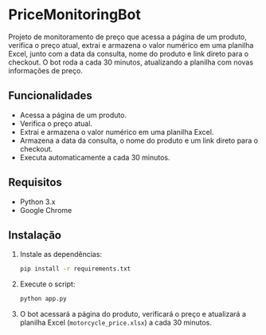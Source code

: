 # PriceMonitoringBot
Projeto de monitoramento de preço que acessa a página de um produto, verifica o preço atual, extrai e armazena o valor numérico em uma planilha Excel, junto com a data da consulta, nome do produto e link direto para o checkout. O bot roda a cada 30 minutos, atualizando a planilha com novas informações de preço.

## Funcionalidades

- Acessa a página de um produto.
- Verifica o preço atual.
- Extrai e armazena o valor numérico em uma planilha Excel.
- Armazena a data da consulta, o nome do produto e um link direto para o checkout.
- Executa automaticamente a cada 30 minutos.

## Requisitos

- Python 3.x
- Google Chrome

## Instalação

1. Instale as dependências:
    ```bash
    pip install -r requirements.txt
    ```

2. Execute o script:
    ```bash
    python app.py
    ```

3. O bot acessará a página do produto, verificará o preço e atualizará a planilha Excel (`motorcycle_price.xlsx`) a cada 30 minutos.
